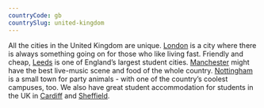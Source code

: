 ```yaml
---
countryCode: gb
countrySlug: united-kingdom
---
```


All the cities in the United Kingdom are unique. [London](/accommodation/london "Accommodation in London") is a city where there is always something going on for those who like living fast. Friendly and cheap, [Leeds](/accommodation/leeds "Accommodation in Leeds") is one of England’s largest student cities. [Manchester](/accommodation/manchester "Accommodation in Manchester") might have the best live-music scene and food of the whole country. [Nottingham](/accommodation/nottingham "Accommodation in Nottingham") is a small town for party animals - with one of the country’s coolest campuses, too. We also have great student accommodation for students in the UK in [Cardiff](/accommodation/cardiff "Accommodation in Cardiff") and [Sheffield](/accommodation/sheffield "Accommodation in Sheffield").
